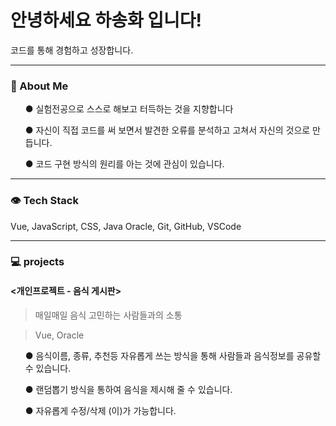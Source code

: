 <div id="container">

  
#  안녕하세요 하송화 입니다!
<div>코드를 통해 경험하고 성장합니다.</div>


</div>
  
---


<h3>👩  About Me</h3>
  <ul>● 실험전공으로 스스로 해보고 터득하는 것을 지향합니다</ul>
  <ul>● 자신이 직접 코드를 써 보면서 발견한 오류를 분석하고 고쳐서 자신의 것으로 만듭니다.</ul>
  <ul>● 코드 구현 방식의 원리를 아는 것에 관심이 있습니다.</ul>


---


<h3>👁 Tech Stack</h3>
<div>Vue, JavaScript, CSS, Java Oracle, Git, GitHub, VSCode</div>


---


<h3>💻 projects</h3>


 <h4> <개인프로젝트 - 음식 게시판></h4>

   
   >매일매일 음식 고민하는 사람들과의 소통
  
  >Vue, Oracle

  <ul>● 음식이름, 종류, 추천등 자유롭게 쓰는 방식을 통해 사람들과 음식정보를 공유할 수 있습니다.</ul>
  <ul>● 랜덤뽑기 방식을 통하여 음식을 제시해 줄 수 있습니다.</ul>
  <ul>● 자유롭게 수정/삭제 (이)가 가능합니다.</ul>





